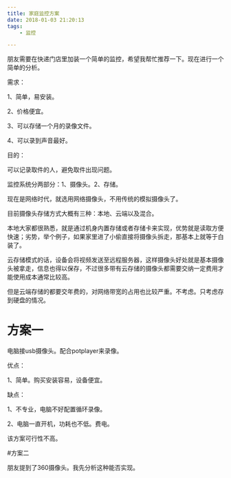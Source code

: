 ```yaml
---
title: 家庭监控方案
date: 2018-01-03 21:20:13
tags:
	- 监控

---
```




朋友需要在快递门店里加装一个简单的监控，希望我帮忙推荐一下。现在进行一个简单的分析。

需求：

1、简单，易安装。

2、价格便宜。

3、可以存储一个月的录像文件。

4、可以录到声音最好。



目的：

可以记录取件的人，避免取件出现问题。



监控系统分两部分：1、摄像头。2、存储。

现在是网络时代，就选用网络摄像头，不用传统的模拟摄像头了。

目前摄像头存储方式大概有三种：本地、云端以及混合。

本地大家都很熟悉，就是通过机身内置存储或者存储卡来实现，优势就是读取方便快速；劣势，举个例子，如果家里进了小偷直接将摄像头拆走，那基本上就等于白装了。

云存储模式的话，设备会将视频发送至远程服务器，这样摄像头好处就是基本摄像头被拿走，信息也得以保存，不过很多带有云存储的摄像头都需要交纳一定费用才能使用成本通常比较高。



但是云端存储的都要交年费的，对网络带宽的占用也比较严重。不考虑。只考虑存到硬盘的情况。





# 方案一

电脑接usb摄像头。配合potplayer来录像。

优点：

1、简单。购买安装容易，设备便宜。

缺点：

1、不专业，电脑不好配置循环录像。

2、电脑一直开机，功耗也不低。费电。

该方案可行性不高。

#方案二

朋友提到了360摄像头。我先分析这种能否实现。

